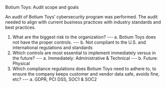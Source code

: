 Botium Toys: Audit scope and goals 

An audit of Botium Toys’ cybersecurity program was performed. The audit needed to align with current business practices with industry standards and best practices.

1.	What are the biggest risk to the organization? 
--- a.	Botium Toys does not have the proper controls. 
--- b.	Not compliant to the U.S. and international regulations and standards
2.	Which controls are most essential to implement immediately versus in the future?
--- a.	Immediately: Administrative & Technical
--- b.	Future: Physical 
3.	Which compliance regulations does Botium Toys need to adhere to, to ensure the company keeps customer and vendor data safe, avoids fine, etc?
--- a.	GDPR, PCI DSS, SOC1 & SOC2

